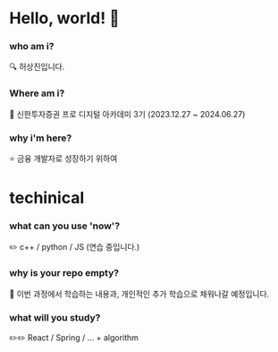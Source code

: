 # Hello, world! 👋

### who am i? 
🔍 허상진입니다. 

### Where am i? 
🌱 신한투자증권 프로 디지털 아카데미 3기 (2023.12.27 ~ 2024.06.27)

### why i'm here? 
⭐ 금융 개발자로 성장하기 위하여 

# techinical

### what can you use 'now'?
✏️ c++ / python / JS (연습 중입니다.)

### why is your repo empty?
💭 이번 과정에서 학습하는 내용과, 개인적인 추가 학습으로 채워나갈 예정입니다.

### what will you study?
✏️✏️ React / Spring / ... + algorithm
